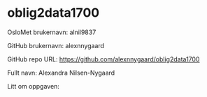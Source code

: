 # oblig2data1700

OsloMet brukernavn: alnil9837

GitHub brukernavn: alexnnygaard

GitHub repo URL: https://github.com/alexnnygaard/oblig2data1700

Fullt navn: Alexandra Nilsen-Nygaard

Litt om oppgaven:

